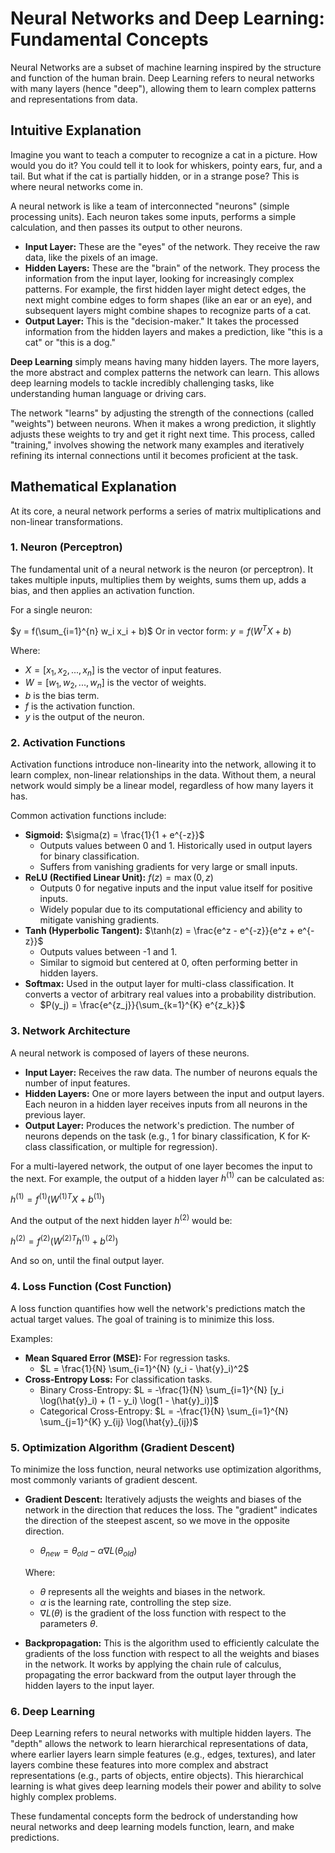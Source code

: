 # Neural Networks and Deep Learning: Fundamental Concepts

Neural Networks are a subset of machine learning inspired by the structure and function of the human brain. Deep Learning refers to neural networks with many layers (hence "deep"), allowing them to learn complex patterns and representations from data.

## Intuitive Explanation

Imagine you want to teach a computer to recognize a cat in a picture. How would you do it? You could tell it to look for whiskers, pointy ears, fur, and a tail. But what if the cat is partially hidden, or in a strange pose? This is where neural networks come in.

A neural network is like a team of interconnected "neurons" (simple processing units). Each neuron takes some inputs, performs a simple calculation, and then passes its output to other neurons.

*   **Input Layer:** These are the "eyes" of the network. They receive the raw data, like the pixels of an image.
*   **Hidden Layers:** These are the "brain" of the network. They process the information from the input layer, looking for increasingly complex patterns. For example, the first hidden layer might detect edges, the next might combine edges to form shapes (like an ear or an eye), and subsequent layers might combine shapes to recognize parts of a cat.
*   **Output Layer:** This is the "decision-maker." It takes the processed information from the hidden layers and makes a prediction, like "this is a cat" or "this is a dog."

**Deep Learning** simply means having many hidden layers. The more layers, the more abstract and complex patterns the network can learn. This allows deep learning models to tackle incredibly challenging tasks, like understanding human language or driving cars.

The network "learns" by adjusting the strength of the connections (called "weights") between neurons. When it makes a wrong prediction, it slightly adjusts these weights to try and get it right next time. This process, called "training," involves showing the network many examples and iteratively refining its internal connections until it becomes proficient at the task.

## Mathematical Explanation

At its core, a neural network performs a series of matrix multiplications and non-linear transformations.

### 1. Neuron (Perceptron)

The fundamental unit of a neural network is the neuron (or perceptron). It takes multiple inputs, multiplies them by weights, sums them up, adds a bias, and then applies an activation function.

For a single neuron:

$y = f(\sum_{i=1}^{n} w_i x_i + b)$
Or in vector form:
$y = f(W^T X + b)$

Where:
*   $X = [x_1, x_2, ..., x_n]$ is the vector of input features.
*   $W = [w_1, w_2, ..., w_n]$ is the vector of weights.
*   $b$ is the bias term.
*   $f$ is the activation function.
*   $y$ is the output of the neuron.

### 2. Activation Functions

Activation functions introduce non-linearity into the network, allowing it to learn complex, non-linear relationships in the data. Without them, a neural network would simply be a linear model, regardless of how many layers it has.

Common activation functions include:

*   **Sigmoid:** $\sigma(z) = \frac{1}{1 + e^{-z}}$
    *   Outputs values between 0 and 1. Historically used in output layers for binary classification.
    *   Suffers from vanishing gradients for very large or small inputs.
*   **ReLU (Rectified Linear Unit):** $f(z) = \max(0, z)$
    *   Outputs 0 for negative inputs and the input value itself for positive inputs.
    *   Widely popular due to its computational efficiency and ability to mitigate vanishing gradients.
*   **Tanh (Hyperbolic Tangent):** $\tanh(z) = \frac{e^z - e^{-z}}{e^z + e^{-z}}$
    *   Outputs values between -1 and 1.
    *   Similar to sigmoid but centered at 0, often performing better in hidden layers.
*   **Softmax:** Used in the output layer for multi-class classification. It converts a vector of arbitrary real values into a probability distribution.
    *   $P(y_j) = \frac{e^{z_j}}{\sum_{k=1}^{K} e^{z_k}}$

### 3. Network Architecture

A neural network is composed of layers of these neurons.

*   **Input Layer:** Receives the raw data. The number of neurons equals the number of input features.
*   **Hidden Layers:** One or more layers between the input and output layers. Each neuron in a hidden layer receives inputs from all neurons in the previous layer.
*   **Output Layer:** Produces the network's prediction. The number of neurons depends on the task (e.g., 1 for binary classification, K for K-class classification, or multiple for regression).

For a multi-layered network, the output of one layer becomes the input to the next. For example, the output of a hidden layer $h^{(1)}$ can be calculated as:

$h^{(1)} = f^{(1)}(W^{(1)T} X + b^{(1)})$

And the output of the next hidden layer $h^{(2)}$ would be:

$h^{(2)} = f^{(2)}(W^{(2)T} h^{(1)} + b^{(2)})$

And so on, until the final output layer.

### 4. Loss Function (Cost Function)

A loss function quantifies how well the network's predictions match the actual target values. The goal of training is to minimize this loss.

Examples:
*   **Mean Squared Error (MSE):** For regression tasks.
    *   $L = \frac{1}{N} \sum_{i=1}^{N} (y_i - \hat{y}_i)^2$
*   **Cross-Entropy Loss:** For classification tasks.
    *   Binary Cross-Entropy: $L = -\frac{1}{N} \sum_{i=1}^{N} [y_i \log(\hat{y}_i) + (1 - y_i) \log(1 - \hat{y}_i)]$
    *   Categorical Cross-Entropy: $L = -\frac{1}{N} \sum_{i=1}^{N} \sum_{j=1}^{K} y_{ij} \log(\hat{y}_{ij})$

### 5. Optimization Algorithm (Gradient Descent)

To minimize the loss function, neural networks use optimization algorithms, most commonly variants of gradient descent.

*   **Gradient Descent:** Iteratively adjusts the weights and biases of the network in the direction that reduces the loss. The "gradient" indicates the direction of the steepest ascent, so we move in the opposite direction.

    *   $\theta_{new} = \theta_{old} - \alpha \nabla L(\theta_{old})$

    Where:
    *   $\theta$ represents all the weights and biases in the network.
    *   $\alpha$ is the learning rate, controlling the step size.
    *   $\nabla L(\theta)$ is the gradient of the loss function with respect to the parameters $\theta$.

*   **Backpropagation:** This is the algorithm used to efficiently calculate the gradients of the loss function with respect to all the weights and biases in the network. It works by applying the chain rule of calculus, propagating the error backward from the output layer through the hidden layers to the input layer.

### 6. Deep Learning

Deep Learning refers to neural networks with multiple hidden layers. The "depth" allows the network to learn hierarchical representations of data, where earlier layers learn simple features (e.g., edges, textures), and later layers combine these features into more complex and abstract representations (e.g., parts of objects, entire objects). This hierarchical learning is what gives deep learning models their power and ability to solve highly complex problems.

These fundamental concepts form the bedrock of understanding how neural networks and deep learning models function, learn, and make predictions.